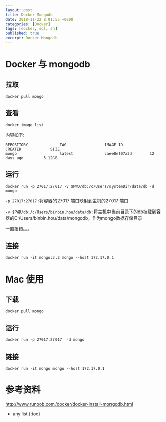 ```yaml
---
layout: post
title: Docker Mongodb
date: 2018-11-22 8:01:55 +0800
categories: [Docker]
tags: [docker, sql, sh]
published: true
excerpt: Docker Mongodb
---
```


# Docker 与 mongodb

## 拉取

```
docker pull mongo
```

## 查看

```
docker image list
```

内容如下:

```
REPOSITORY              TAG                 IMAGE ID            CREATED             SIZE
mongo                   latest              caee8ef07a3d        12 days ago         5.12GB
```

## 运行

```
docker run -p 27017:27017 -v $PWD/db:/c/Users/systemDir/data/db -d mongo
```

`-p 27017:27017` :将容器的27017 端口映射到主机的27017 端口

`-v $PWD/db:/c/Users/binbin.hou/data/db` :将主机中当前目录下的db挂载到容器的C:/Users/binbin.hou/data/mongodb，作为mongo数据存储目录

一直报错。。。

## 连接

```
docker run -it mongo:3.2 mongo --host 172.17.0.1
```

# Mac 使用

## 下载

```
docker pull mongo
```

## 运行

```
docker run -p 27017:27017  -d mongo
```

## 链接

```
docker run -it mongo mongo --host 172.17.0.1
```

# 参考资料

http://www.runoob.com/docker/docker-install-mongodb.html

* any list
{:toc}